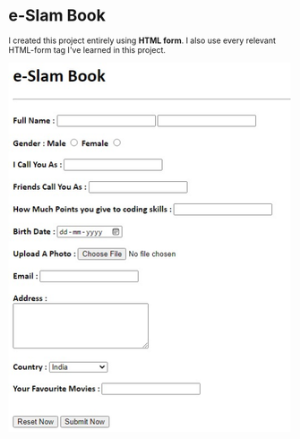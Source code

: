 # e-Slam Book

I created this project entirely using **HTML form**.
I also use every relevant HTML-form tag I've learned in this project.


![Preview-Image](Image/preview-image.jpeg)

